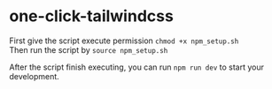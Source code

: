 # one-click-tailwindcss
First give the script execute permission `chmod +x npm_setup.sh` <br>
Then run the script by `source npm_setup.sh` <br>

After the script finish executing, you can run `npm run dev` to start your development.
